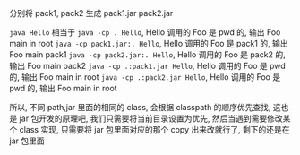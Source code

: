 分别将 pack1, pack2 生成 pack1.jar pack2.jar

`java Hello` 相当于 `java -cp . Hello`, Hello 调用的 Foo 是 pwd 的, 输出 Foo main in root
`java -cp pack1.jar:. Hello`, Hello 调用的 Foo 是 pack1 的, 输出 Foo main pack1
`java -cp pack2.jar:. Hello`, Hello 调用的 Foo 是 pack2 的, 输出 Foo main pack2
`java -cp .:pack1.jar Hello`, Hello 调用的 Foo 是 pwd 的, 输出 Foo main in root
`java -cp .:pack2.jar Hello`, Hello 调用的 Foo 是 pwd 的, 输出 Foo main in root

所以, 不同 path,jar 里面的相同的 class, 会根据 classpath 的顺序优先查找, 这也是 jar 包开发的原理吧, 我们只需要将当前目录设置为优先, 然后当遇到需要修改某个 class 实现, 只需要将 jar 包里面对应的那个 copy 出来改就行了, 剩下的还是在 jar 包里面
